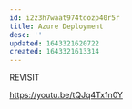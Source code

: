 ```yaml
---
id: i2z3h7waat974tdozp40r5r
title: Azure Deployment
desc: ''
updated: 1643321620722
created: 1643321613314
---
```


REVISIT

<https://youtu.be/tQJq4Tx1n0Y>
